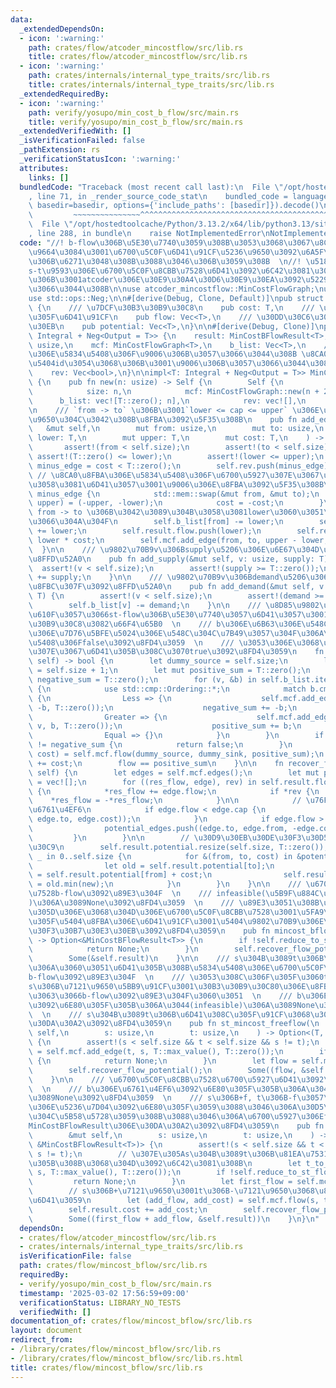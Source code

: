 ```yaml
---
data:
  _extendedDependsOn:
  - icon: ':warning:'
    path: crates/flow/atcoder_mincostflow/src/lib.rs
    title: crates/flow/atcoder_mincostflow/src/lib.rs
  - icon: ':warning:'
    path: crates/internals/internal_type_traits/src/lib.rs
    title: crates/internals/internal_type_traits/src/lib.rs
  _extendedRequiredBy:
  - icon: ':warning:'
    path: verify/yosupo/min_cost_b_flow/src/main.rs
    title: verify/yosupo/min_cost_b_flow/src/main.rs
  _extendedVerifiedWith: []
  _isVerificationFailed: false
  _pathExtension: rs
  _verificationStatusIcon: ':warning:'
  attributes:
    links: []
  bundledCode: "Traceback (most recent call last):\n  File \"/opt/hostedtoolcache/Python/3.13.2/x64/lib/python3.13/site-packages/onlinejudge_verify/documentation/build.py\"\
    , line 71, in _render_source_code_stat\n    bundled_code = language.bundle(stat.path,\
    \ basedir=basedir, options={'include_paths': [basedir]}).decode()\n          \
    \         ~~~~~~~~~~~~~~~^^^^^^^^^^^^^^^^^^^^^^^^^^^^^^^^^^^^^^^^^^^^^^^^^^^^^^^^^^^^^^^^^^\n\
    \  File \"/opt/hostedtoolcache/Python/3.13.2/x64/lib/python3.13/site-packages/onlinejudge_verify/languages/rust.py\"\
    , line 288, in bundle\n    raise NotImplementedError\nNotImplementedError\n"
  code: "//! b-flow\u306B\u5E30\u7740\u3059\u308B\u3053\u3068\u3067\u8CA0\u8FBA\u524A\
    \u9664\u3084\u3001\u6700\u5C0F\u6D41\u91CF\u5236\u9650\u3092\u6A5F\u68B0\u7684\
    \u306B\u6271\u3048\u308B\u3088\u3046\u306B\u3059\u308B  \n//! \u5185\u90E8\u3067\
    s-t\u9593\u306E\u6700\u5C0F\u8CBB\u7528\u6D41\u3092\u6C42\u3081\u308B\u305F\u3081\
    \u306B\u3001atcoder\u306E\u30E9\u30A4\u30D6\u30E9\u30EA\u3092\u5229\u7528\u3057\
    \u3066\u3044\u308B\n\nuse atcoder_mincostflow::MinCostFlowGraph;\nuse internal_type_traits::Integral;\n\
    use std::ops::Neg;\n\n#[derive(Debug, Clone, Default)]\npub struct MinCostBFlowResult<T>\
    \ {\n    /// \u7DCF\u30B3\u30B9\u30C8\n    pub cost: T,\n    /// \u5FA9\u5143\u3057\
    \u305F\u6D41\u91CF\n    pub flow: Vec<T>,\n    /// \u30DD\u30C6\u30F3\u30B7\u30E3\
    \u30EB\n    pub potential: Vec<T>,\n}\n\n#[derive(Debug, Clone)]\npub struct MinCostBFlow<T:\
    \ Integral + Neg<Output = T>> {\n    result: MinCostBFlowResult<T>,\n    size:\
    \ usize,\n    mcf: MinCostFlowGraph<T>,\n    b_list: Vec<T>,\n    /// \u8CA0\u8FBA\
    \u306E\u5834\u5408\u306F\u9006\u306B\u3057\u3066\u3044\u308B \u8CA0\u8FBA\u306E\
    \u5404id\u3054\u3068\u306B\u3001\u9006\u306B\u3057\u3066\u3044\u308C\u3070true\n\
    \    rev: Vec<bool>,\n}\n\nimpl<T: Integral + Neg<Output = T>> MinCostBFlow<T>\
    \ {\n    pub fn new(n: usize) -> Self {\n        Self {\n            result: MinCostBFlowResult::default(),\n\
    \            size: n,\n            mcf: MinCostFlowGraph::new(n + 2),\n      \
    \      b_list: vec![T::zero(); n],\n            rev: vec![],\n        }\n    }\n\
    \n    /// `from -> to` \u306B\u3001`lower <= cap <= upper` \u306E\u6D41\u91CF\u5236\
    \u9650\u304C\u3042\u308B\u8FBA\u3092\u5F35\u308B\n    pub fn add_edge(\n     \
    \   &mut self,\n        mut from: usize,\n        mut to: usize,\n        mut\
    \ lower: T,\n        mut upper: T,\n        mut cost: T,\n    ) -> usize {\n \
    \       assert!(from < self.size);\n        assert!(to < self.size);\n       \
    \ assert!(T::zero() <= lower);\n        assert!(lower <= upper);\n        let\
    \ minus_edge = cost < T::zero();\n        self.rev.push(minus_edge);\n       \
    \ // \u8CA0\u8FBA\u306E\u5834\u5408\u306F\u6700\u5927\u307E\u3067\u3042\u3089\u304B\
    \u3058\u3081\u6D41\u3057\u3001\u9006\u306E\u8FBA\u3092\u5F35\u308B\n        if\
    \ minus_edge {\n            std::mem::swap(&mut from, &mut to);\n            (lower,\
    \ upper) = (-upper, -lower);\n            cost = -cost;\n        }\n        //\
    \ from -> to \u306B\u3042\u3089\u304B\u3058\u3081lower\u3060\u3051\u6D41\u3057\
    \u3066\u304A\u304F\n        self.b_list[from] -= lower;\n        self.b_list[to]\
    \ += lower;\n        self.result.flow.push(lower);\n        self.result.cost +=\
    \ lower * cost;\n        self.mcf.add_edge(from, to, upper - lower, cost)\n  \
    \  }\n\n    /// \u9802\u70B9v\u306Bsupply\u5206\u306E\u6E67\u304D\u51FA\u3057\u3092\
    \u8FFD\u52A0\n    pub fn add_supply(&mut self, v: usize, supply: T) {\n      \
    \  assert!(v < self.size);\n        assert!(supply >= T::zero());\n        self.b_list[v]\
    \ += supply;\n    }\n\n    /// \u9802\u70B9v\u306Bdemand\u5206\u306E\u5438\u3044\
    \u8FBC\u307F\u3092\u8FFD\u52A0\n    pub fn add_demand(&mut self, v: usize, demand:\
    \ T) {\n        assert!(v < self.size);\n        assert!(demand >= T::zero());\n\
    \        self.b_list[v] -= demand;\n    }\n\n    /// \u8D85\u9802\u70B9\u3092\u7528\
    \u610F\u3057\u3066st-flow\u306B\u5E30\u7740\u3057\u6D41\u3057\u3001\u7DCF\u30B3\
    \u30B9\u30C8\u3082\u66F4\u65B0  \n    /// b\u306E\u6B63\u306E\u548C\u3068\u8CA0\
    \u306E\u7D76\u5BFE\u5024\u306E\u548C\u304C\u7B49\u3057\u304F\u306A\u3044\u5834\
    \u5408\u306Ffalse\u3092\u8FD4\u3059  \n    /// \u3053\u306E\u3068\u304D\u6700\u5927\
    \u307E\u3067\u6D41\u305B\u308C\u3070true\u3092\u8FD4\u3059\n    fn reduce_to_st_flow(&mut\
    \ self) -> bool {\n        let dummy_source = self.size;\n        let dummy_sink\
    \ = self.size + 1;\n        let mut positive_sum = T::zero();\n        let mut\
    \ negative_sum = T::zero();\n        for (v, &b) in self.b_list.iter().enumerate()\
    \ {\n            use std::cmp::Ordering::*;\n            match b.cmp(&T::zero())\
    \ {\n                Less => {\n                    self.mcf.add_edge(v, dummy_sink,\
    \ -b, T::zero());\n                    negative_sum += -b;\n                }\n\
    \                Greater => {\n                    self.mcf.add_edge(dummy_source,\
    \ v, b, T::zero());\n                    positive_sum += b;\n                }\n\
    \                Equal => {}\n            }\n        }\n        if positive_sum\
    \ != negative_sum {\n            return false;\n        }\n        let (flow,\
    \ cost) = self.mcf.flow(dummy_source, dummy_sink, positive_sum);\n        self.result.cost\
    \ += cost;\n        flow == positive_sum\n    }\n\n    fn recover_flow_potential(&mut\
    \ self) {\n        let edges = self.mcf.edges();\n        let mut potential_edges\
    \ = vec![];\n        for ((res_flow, edge), rev) in self.result.flow.iter_mut().zip(edges).zip(&self.rev)\
    \ {\n            *res_flow += edge.flow;\n            if *rev {\n            \
    \    *res_flow = -*res_flow;\n            }\n\n            // \u76F8\u88DC\u6027\
    \u6761\u4EF6\n            if edge.flow < edge.cap {\n                potential_edges.push((edge.from,\
    \ edge.to, edge.cost));\n            }\n            if edge.flow > T::zero() {\n\
    \                potential_edges.push((edge.to, edge.from, -edge.cost));\n   \
    \         }\n        }\n\n        // \u30D9\u30EB\u30DE\u30F3\u30D5\u30A9\u30FC\
    \u30C9\n        self.result.potential.resize(self.size, T::zero());\n        for\
    \ _ in 0..self.size {\n            for &(from, to, cost) in &potential_edges {\n\
    \                let old = self.result.potential[to];\n                let new\
    \ = self.result.potential[from] + cost;\n                self.result.potential[to]\
    \ = old.min(new);\n            }\n        }\n    }\n\n    /// \u6700\u5C0F\u8CBB\
    \u7528b-flow\u3092\u89E3\u304F  \n    /// infeasible(\u5B9F\u884C\u4E0D\u53EF\u80FD\
    )\u306A\u3089None\u3092\u8FD4\u3059  \n    /// \u89E3\u3051\u308B\u5834\u5408\u306F\
    \u305D\u306E\u3068\u304D\u306E\u6700\u5C0F\u8CBB\u7528\u3001\u5FA9\u5143\u3057\
    \u305F\u5404\u8FBA\u306E\u6D41\u91CF\u3001\u5404\u9802\u70B9\u306E\u30DD\u30C6\
    \u30F3\u30B7\u30E3\u30EB\u3092\u8FD4\u3059\n    pub fn mincost_bflow(&mut self)\
    \ -> Option<&MinCostBFlowResult<T>> {\n        if !self.reduce_to_st_flow() {\n\
    \            return None;\n        }\n        self.recover_flow_potential();\n\
    \        Some(&self.result)\n    }\n\n    /// s\u304B\u3089t\u306B\u81EA\u7531\
    \u306A\u3060\u3051\u6D41\u305B\u308B\u5834\u5408\u306E\u6700\u5C0F\u8CBB\u7528\
    b-flow\u3092\u89E3\u304F  \n    /// \u3053\u308C\u306F\u305F\u3060t\u304B\u3089\
    s\u306B\u7121\u9650\u5BB9\u91CF\u3001\u30B3\u30B9\u30C80\u306E\u8FBA\u3092\u5F35\
    \u3063\u3066b-flow\u3092\u89E3\u304F\u3060\u3051  \n    /// b\u306E\u6761\u4EF6\
    \u3092\u6E80\u305F\u305B\u306A\u3044(infeasible)\u306A\u3089None\u3092\u8FD4\u3059\
    \  \n    /// s\u304B\u3089t\u306B\u6D41\u308C\u305F\u91CF\u3068\u3001MinCostBFlowResult\u306E\
    \u30DA\u30A2\u3092\u8FD4\u3059\n    pub fn st_mincost_freeflow(\n        &mut\
    \ self,\n        s: usize,\n        t: usize,\n    ) -> Option<(T, &MinCostBFlowResult<T>)>\
    \ {\n        assert!(s < self.size && t < self.size && s != t);\n        let t_to_s_id\
    \ = self.mcf.add_edge(t, s, T::max_value(), T::zero());\n        if !self.reduce_to_st_flow()\
    \ {\n            return None;\n        }\n        let flow = self.mcf.get_edge(t_to_s_id).flow;\n\
    \        self.recover_flow_potential();\n        Some((flow, &self.result))\n\
    \    }\n\n    /// \u6700\u5C0F\u8CBB\u7528\u6700\u5927\u6D41\u3092\u89E3\u304F\
    \  \n    /// b\u306E\u6761\u4EF6\u3092\u6E80\u305F\u305B\u306A\u3044(infeasible)\u306A\
    \u3089None\u3092\u8FD4\u3059  \n    /// s\u306B+f, t\u306B-f\u3057\u305F\u5F8C\
    \u306E\u5236\u7D04\u3092\u6E80\u305F\u3059\u3088\u3046\u306A\u30D5\u30ED\u30FC\
    \u304C\u5B58\u5728\u3059\u308B\u3088\u3046\u306A\u6700\u5927\u306Ef\u3068\u3001\
    MinCostBFlowResult\u306E\u30DA\u30A2\u3092\u8FD4\u3059\n    pub fn st_mincost_maxflow(\n\
    \        &mut self,\n        s: usize,\n        t: usize,\n    ) -> Option<(T,\
    \ &MinCostBFlowResult<T>)> {\n        assert!(s < self.size && t < self.size &&\
    \ s != t);\n        // \u307E\u305As\u304B\u3089t\u306B\u81EA\u7531\u306B\u6D41\
    \u305B\u308B\u3068\u304D\u3092\u6C42\u3081\u308B\n        let t_to_s_id = self.mcf.add_edge(t,\
    \ s, T::max_value(), T::zero());\n        if !self.reduce_to_st_flow() {\n   \
    \         return None;\n        }\n        let first_flow = self.mcf.get_edge(t_to_s_id).flow;\n\
    \        // s\u306B+\u7121\u9650\u3001t\u306B-\u7121\u9650\u3068\u8003\u3048\u3066\
    \u6D41\u3059\n        let (add_flow, add_cost) = self.mcf.flow(s, t, T::max_value());\n\
    \        self.result.cost += add_cost;\n        self.recover_flow_potential();\n\
    \        Some((first_flow + add_flow, &self.result))\n    }\n}\n"
  dependsOn:
  - crates/flow/atcoder_mincostflow/src/lib.rs
  - crates/internals/internal_type_traits/src/lib.rs
  isVerificationFile: false
  path: crates/flow/mincost_bflow/src/lib.rs
  requiredBy:
  - verify/yosupo/min_cost_b_flow/src/main.rs
  timestamp: '2025-03-02 17:56:59+09:00'
  verificationStatus: LIBRARY_NO_TESTS
  verifiedWith: []
documentation_of: crates/flow/mincost_bflow/src/lib.rs
layout: document
redirect_from:
- /library/crates/flow/mincost_bflow/src/lib.rs
- /library/crates/flow/mincost_bflow/src/lib.rs.html
title: crates/flow/mincost_bflow/src/lib.rs
---
```

